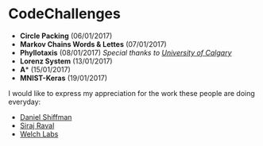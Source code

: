 # CodeChallenges

* **Circle Packing** (06/01/2017)
* **Markov Chains Words & Lettes** (07/01/2017)
* **Phyllotaxis** (08/01/2017) _Special thanks to [University of Calgary](http://algorithmicbotany.org/)_
* **Lorenz System** (13/01/2017)
* **A*** (15/01/2017)
* **MNIST-Keras** (19/01/2017)



I would like to express my appreciation for the work these people are doing everyday:
* [Daniel Shiffman](http://shiffman.net/)
* [Siraj Raval](http://www.sirajraval.com/)
* [Welch Labs](http://www.welchlabs.com/)
